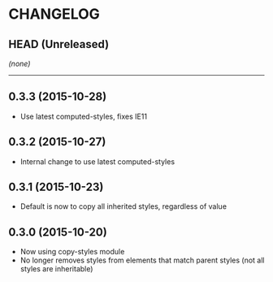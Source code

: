 CHANGELOG
=========

## HEAD (Unreleased)
_(none)_

--------------------

## 0.3.3 (2015-10-28)
* Use latest computed-styles, fixes IE11

## 0.3.2 (2015-10-27)
* Internal change to use latest computed-styles

## 0.3.1 (2015-10-23)
* Default is now to copy all inherited styles, regardless of value

## 0.3.0 (2015-10-20)
* Now using copy-styles module
* No longer removes styles from elements that match parent styles (not all styles are inheritable)

